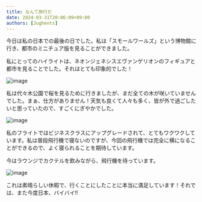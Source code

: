 ```yaml
---
title: なんて旅行だ
date: 2024-03-31T20:06:09+09:00
authors: [Jughents]
---
```

今日は私の日本での最後の日でした。私は「スモールワールズ」という博物館に行き、都市のミニチュア版を見ることができました。

私にとってのハイライトは、ネオンジェネシスエヴァンゲリオンのフィギュアと都市を見ることでした。それはとても印象的でした！

![image](https://github.com/devhou-se/www-jp/assets/164986372/51eca8bc-edad-4b65-bcb5-dabdd973bf67)

私は代々木公園で桜を見るために行きましたが、まだ全ての木が咲いていませんでした。まぁ、仕方がありません！天気も良くて人々も多く、皆が外で過ごしたいと思っていたので、すごくにぎやかでした。

![image](https://github.com/devhou-se/www-jp/assets/164986372/e3fad5ad-53c7-4e77-af17-ae1bd505bdff)

私のフライトではビジネスクラスにアップグレードされて、とてもワクワクしています。私は普段飛行機で寝ないのですが、今回の飛行機では完全に横になることができるので、よく寝られることを期待しています。

今はラウンジでカクテルを飲みながら、飛行機を待っています。

![image](https://github.com/devhou-se/www-jp/assets/164986372/c6c304dc-0bee-4ac5-a1b8-613df2ae2285)

これは素晴らしい休暇で、行くことにしたことに本当に満足しています！それでは、また今度日本、バイバイ!!